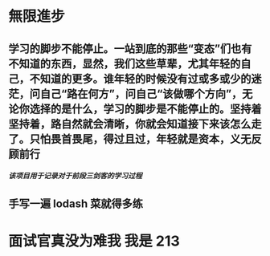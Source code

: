 # 無限進步

## 学习的脚步不能停止。一站到底的那些“变态”们也有不知道的东西，显然，我们这些草辈，尤其年轻的自己，不知道的更多。谁年轻的时候没有过或多或少的迷茫，问自己“路在何方”，问自己“该做哪个方向”，无论你选择的是什么，学习的脚步是不能停止的。坚持着坚持着，路自然就会清晰，你就会知道接下来该怎么走了。只怕畏首畏尾，得过且过，年轻就是资本，义无反顾前行

##### 该项目用于记录对于前段三剑客的学习过程

## 手写一遍 lodash 菜就得多练

# 面试官真没为难我 我是 213

